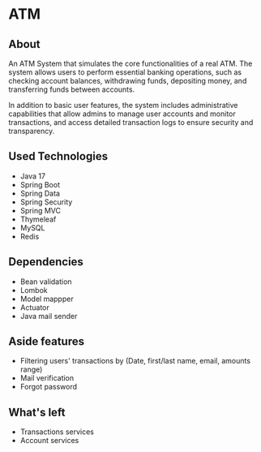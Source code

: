 # ATM
## About 
An ATM  System that simulates the core functionalities of a real ATM. The system allows users to perform essential banking operations, such as checking account balances, withdrawing funds, depositing money, and transferring funds between accounts.

In addition to basic user features, the system includes administrative capabilities that allow admins to manage user accounts and monitor transactions, and access detailed transaction logs to ensure security and transparency.

## Used Technologies
* Java 17
* Spring Boot
* Spring Data
* Spring Security
* Spring MVC 
* Thymeleaf 
* MySQL 
* Redis

## Dependencies
* Bean validation
* Lombok
* Model mappper
* Actuator
* Java mail sender
## Aside features
* Filtering users' transactions by (Date, first/last name, email, amounts range)
* Mail verification 
* Forgot password

## What's left
- Transactions services
- Account services
